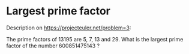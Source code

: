 # Largest prime factor
Description on https://projecteuler.net/problem=3:

The prime factors of 13195 are 5, 7, 13 and 29.
What is the largest prime factor of the number 600851475143 ?